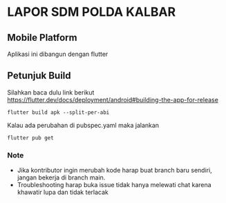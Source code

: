 # LAPOR SDM POLDA KALBAR
## Mobile Platform

Aplikasi ini dibangun dengan flutter

## Petunjuk Build
Silahkan baca dulu link berikut
https://flutter.dev/docs/deployment/android#building-the-app-for-release

```
flutter build apk --split-per-abi
```


Kalau ada perubahan di pubspec.yaml maka jalankan
```
flutter pub get
```


### Note
- Jika kontributor ingin merubah kode harap buat branch baru sendiri, jangan bekerja di branch main.
- Troubleshooting harap buka issue tidak hanya melewati chat karena khawatir lupa dan tidak terlacak